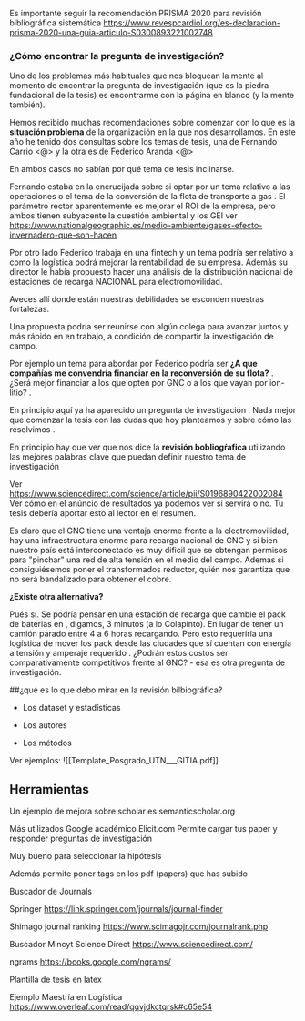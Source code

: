 
Es importante seguir la recomendación PRISMA 2020 para revisión bibliográfica sistemática
https://www.revespcardiol.org/es-declaracion-prisma-2020-una-guia-articulo-S0300893221002748

### ¿Cómo encontrar la pregunta de investigación?

Uno de los problemas más habituales que nos bloquean la mente al momento de encontrar la pregunta de investigación (que es la piedra fundacional de la tesis) es encontrarme con la página en blanco (y la mente también).

Hemos recibido muchas recomendaciones sobre comenzar con lo que es la **situación problema** de la organización en la que nos desarrollamos. En este año he tenido dos consultas sobre los temas de tesis, una de Fernando Carrio <@> y la otra es de Federico Aranda <@>

En ambos casos no sabían por qué tema de tesis inclinarse.

Fernando estaba en la encrucijada sobre si optar por un tema relativo a las operaciones o el tema de la conversión de la flota de transporte a gas . El parámetro rector aparentemente es mejorar el ROI de la empresa, pero ambos tienen subyacente la cuestión ambiental y los GEI ver <https://www.nationalgeographic.es/medio-ambiente/gases-efecto-invernadero-que-son-hacen>

Por otro lado Federico trabaja en una fintech y un tema podría ser relativo a como la logística podrá mejorar la rentabilidad de su empresa. Además su director le había propuesto hacer una análisis de la distribución nacional de estaciones de recarga NACIONAL para electromovilidad.

Aveces allí donde están nuestras debilidades se esconden nuestras fortalezas.

Una propuesta podría ser reunirse con algún colega para avanzar juntos y más rápido en en trabajo, a condición de compartir la investigación de campo.

Por ejemplo un tema para abordar por Federico podría ser **¿A que compañías me convendría financiar en la reconversión de su flota?** . ¿Será mejor financiar a los que opten por GNC o a los que vayan por ion-litio? . 

En principio aquí ya ha aparecido un pregunta de investigación . Nada mejor que comenzar la tesis con las dudas que hoy planteamos y sobre cómo las resolvimos .

En principio hay que ver que nos dice la **revisión bobliogŕafica** utilizando las mejores palabras clave que puedan definir nuestro tema de investigación

Ver <https://www.sciencedirect.com/science/article/pii/S0196890422002084>
Ver cómo en el anúncio de resultados ya podemos ver si servirá o no. Tu tesis debería aportar esto al lector en el resumen.

Es claro que el GNC tiene una ventaja enorme frente a la electromovilidad, hay una infraestructura enorme para recarga nacional de GNC y si bien nuestro país está interconectado es muy dificil que se obtengan  permisos para "pinchar" una red de alta tensión en el medio del campo. 
Además si consiguiésemos poner el transformados reductor, quién nos garantiza que no será bandalizado para obtener el cobre.

**¿Existe otra alternativa?**

Pués sí. Se podría pensar en una estación de recarga que cambie el pack de baterias en , digamos, 3 minutos (a lo Colapinto). En lugar de tener un camión parado entre 4 a 6 horas recargando.
Pero esto requeriría una logística de mover los pack desde las ciudades que sí cuentan con energía a tensión y amperaje requerido . ¿Podrán estos costos ser comparativamente competitivos frente al GNC? - esa es otra pregunta de investigación.


##¿qué es lo que debo mirar en la revisión bilbiográfica? 

* Los dataset y estadísticas

* Los autores 

* Los métodos

Ver ejemplos: ![[Template_Posgrado_UTN___GITIA.pdf]]

## Herramientas


Un ejemplo de mejora sobre scholar es semanticscholar.org


Más utilizados
Google académico
Elicit.com
Permite cargar tus paper y responder preguntas de investigación 

Muy bueno para seleccionar la hipótesis

Además permite poner tags en los pdf (papers) que has subido

Buscador de Journals

Springer
https://link.springer.com/journals/journal-finder

Shimago journal ranking
https://www.scimagojr.com/journalrank.php

Buscador Mincyt
Science Direct
https://www.sciencedirect.com/

ngrams https://books.google.com/ngrams/


Plantilla de tesis en latex

Ejemplo Maestría en Logística https://www.overleaf.com/read/qqvjdkctqrsk#c65e54





